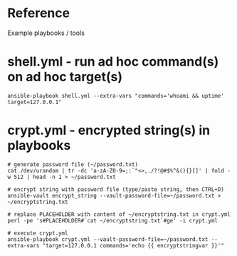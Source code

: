 # Reference
Example playbooks / tools

# shell.yml - run ad hoc command(s) on ad hoc target(s)
```
ansible-playbook shell.yml --extra-vars "commands='whoami && uptime' target=127.0.0.1"
```

# crypt.yml - encrypted string(s) in playbooks
```
# generate password file (~/password.txt)
cat /dev/urandom | tr -dc 'a-zA-Z0-9=;:`"<>,./?!@#$%^&(){}[]' | fold -w 512 | head -n 1 > ~/password.txt

# encrypt string with password file (type/paste string, then CTRL+D)
ansible-vault encrypt_string --vault-password-file=~/password.txt > ~/encryptstring.txt

# replace PLACEHOLDER with content of ~/encryptstring.txt in crypt.yml
perl -pe 's#PLACEHOLDER#`cat ~/encryptstring.txt`#ge' -i crypt.yml

# execute crypt.yml
ansible-playbook crypt.yml --vault-password-file=~/password.txt --extra-vars "target=127.0.0.1 commands='echo {{ encryptstringvar }}'"
```
